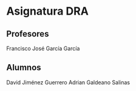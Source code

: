 # Asignatura DRA

## Profesores

Francisco José García García

## Alumnos
David Jiménez Guerrero
Adrian Galdeano Salinas

